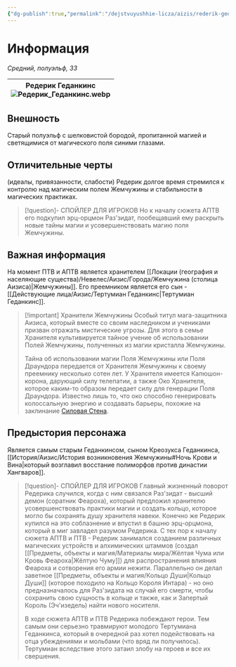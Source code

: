 ```yaml
---
{"dg-publish":true,"permalink":"/dejstvuyushhie-licza/aizis/rederik-gedankins/","dgPassFrontmatter":true}
---
```


# Информация

*Средний, полуэльф, ЗЗ*

| Редерик Геданкинс<br>![Редерик_Геданкинс.webp](/img/user/%D0%98%D0%B7%D0%BE%D0%B1%D1%80%D0%B0%D0%B6%D0%B5%D0%BD%D0%B8%D1%8F/%D0%A0%D0%B5%D0%B4%D0%B5%D1%80%D0%B8%D0%BA_%D0%93%D0%B5%D0%B4%D0%B0%D0%BD%D0%BA%D0%B8%D0%BD%D1%81.webp) |
| ----------------------------------------------- |
## Внешность
Старый полуэльф с шелковистой бородой, пропитанной магией и светящимися от магического поля синими глазами.
## Отличительные черты
(идеалы, привязанности, слабости)
Редерик долгое время стремился к контролю над магическим полем Жемчужины и стабильности в магических практиках.
> [!question]- СПОЙЛЕР ДЛЯ ИГРОКОВ
>Но к началу сюжета АПТВ его подкупил эрц-орцмон Раз'зидат, пообещавший ему раскрыть новые тайны магии и усовершенствовать магию поля Жемчужины.
## Важная информация
На момент ПТВ и АПТВ является хранителем [[Локации (география и населяющие существа)/Невелес/Аизис/Города/Жемчужина (столица Аизиса)\|Жемчужины]].
Его преемником является его сын - [[Действующие лица/Аизис/Тертумиан Геданкинс\|Тертумиан Геданкинс]].
> [!important] Хранители Жемчужины 
>  Особый титул мага-защитника Аизиса, который вместе со своим наследником и учениками призван отражать мистические угрозы. Для этого в семье Хранителя культивируется тайное учение об использовании Полей Жемчужины, полученных из магии кристалла Жемчужины.
>  
>  Тайна об использовании магии Поля Жемчужины или Поля Драундора передается от Хранителя Жемчужины к своему преемнику несколько сотен лет. У Хранителя имеется Капюшон-корона, дарующий силу телепатии, а также Око Хранителя, которое каким-то образом передает силу для генерации Поля Драундора. Известно лишь то, что око способно генерировать колоссальную энергию и создавать барьеры, похожие на заклинание [Силовая Стена](https://dnd.su/spells/314-wall_of_force/).
## Предыстория персонажа
Является самым старым Геданкинсом, сыном Креозукса Геданкинса, [[История/Аизис/История возникновения Жемчужины#Ночь Крови и Вина\|который возглавил восстание полиморфов против династии Хангваров]].
> [!question]- СПОЙЛЕР ДЛЯ ИГРОКОВ
>Главный жизненный поворот Редерика случился, когда с ним связался Раз'зидат - высший демон (соратник Феароха), который предложил хранителю усовершенствовать практики магии и создать кольцо, которое могло бы сохранять душу хранителя навеки. Конечно же Редерик купился на это соблазнение и впустил в башню эрц-орцмона, который в миг завладел разумом Редерика.
>С тех пор к началу сюжета АПТВ и ПТВ - Редерик занимался созданием различных магических устройств и алхимических штаммов (создал [[Предметы, объекты и магия/Материалы мира/Жёлтая Чума или Кровь Феароха\|Жёлтую Чуму]]) для распространения влияния Феароха и сотворения его армии нежити. Параллельно он делал заветное [[Предметы, объекты и магия/Кольцо Души\|Кольцо Души]] (которое походило на Кольцо Короля Интара) - но оно предназначалось для Раз'зидата на случай его смерти, чтобы сохранить свою сущность в кольце и также, как и Запертый Король (Эч'изедель) найти нового носителя.
>
>В ходе сюжета АПТВ и ПТВ Редерика побеждают герои. Тем самым они серьезно травмируют молодого Тертумиана Геданкинса, который в очередной раз хотел подействовать на отца убеждениями и мольбами (что вряд ли получилось).
>Тертумиан вследствие этого затаил злобу на героев и все их свершения.